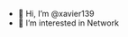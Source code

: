 - 👋 Hi, I’m @xavier139
- 👀 I’m interested in Network
<!---
xavier139/xavier139 is a ✨ special ✨ repository because its `README.md` (this file) appears on your GitHub profile.
You can click the Preview link to take a look at your changes.
--->

